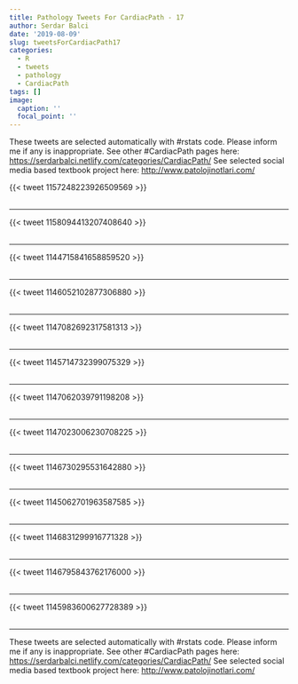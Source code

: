 ```yaml
---
title: Pathology Tweets For CardiacPath - 17
author: Serdar Balci
date: '2019-08-09'
slug: tweetsForCardiacPath17
categories:
  - R
  - tweets
  - pathology
  - CardiacPath
tags: []
image:
  caption: ''
  focal_point: ''
---
```



These tweets are selected automatically with #rstats code. Please inform me if any is inappropriate.
See other #CardiacPath pages here: https://serdarbalci.netlify.com/categories/CardiacPath/ 
See selected social media based textbook project here: http://www.patolojinotlari.com/

{{< tweet 1157248223926509569 >}}
<br>
<br>
<hr>
{{< tweet 1158094413207408640 >}}
<br>
<br>
<hr>
{{< tweet 1144715841658859520 >}}
<br>
<br>
<hr>
{{< tweet 1146052102877306880 >}}
<br>
<br>
<hr>
{{< tweet 1147082692317581313 >}}
<br>
<br>
<hr>
{{< tweet 1145714732399075329 >}}
<br>
<br>
<hr>
{{< tweet 1147062039791198208 >}}
<br>
<br>
<hr>
{{< tweet 1147023006230708225 >}}
<br>
<br>
<hr>
{{< tweet 1146730295531642880 >}}
<br>
<br>
<hr>
{{< tweet 1145062701963587585 >}}
<br>
<br>
<hr>
{{< tweet 1146831299916771328 >}}
<br>
<br>
<hr>
{{< tweet 1146795843762176000 >}}
<br>
<br>
<hr>
{{< tweet 1145983600627728389 >}}
<br>
<br>
<hr>


These tweets are selected automatically with #rstats code. Please inform me if any is inappropriate.
See other #CardiacPath pages here: https://serdarbalci.netlify.com/categories/CardiacPath/ 
See selected social media based textbook project here: http://www.patolojinotlari.com/
